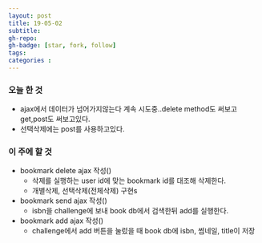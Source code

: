 ```yaml
---
layout: post
title: 19-05-02
subtitle: 
gh-repo: 
gh-badge: [star, fork, follow]
tags:  
categories :  
---
```



### 오늘 한 것 
- ajax에서 데이터가 넘어가지않는다 계속 시도중..delete method도 써보고 get,post도 써보고있다.
- 선택삭제에는 post를 사용하고있다.

### 이 주에 할 것

- bookmark delete ajax 작성()
    - 삭제를 실행하는 user id에 맞는 bookmark id를 대조해 삭제한다.
    - 개별삭제, 선택삭제(전체삭제) 구현s
- bookmark send ajax 작성()
    - isbn을 challenge에 보내 book db에서 검색한뒤 add를 실행한다.
- bookmark add ajax 작성()
    - challenge에서 add 버튼을 눌렀을 때 book db에 isbn, 썸네일, title이 저장
